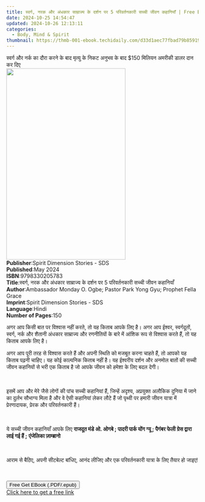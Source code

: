 ```yaml
---
title: स्वर्ग, नरक और अंधकार साम्राज्य के दर्शन पर 5 परिवर्तनकारी सच्ची जीवन कहानियाँ | Free Book
date: 2024-10-25 14:54:47
updated: 2024-10-26 12:13:11
categories:
  - Body, Mind & Spirit
thumbnail: https://thmb-001-ebook.techidaily.com/d33d1aec77fbad79b8591929bd1651f672e8701c321a67f10d1eb2ac97ac42c9.jpg
---
```

<main id="book-container">
  <div class="flex flex-col">
    <div class="book-brief flex-1 py-6 px-4 sm:p-6 md:py-10 md:px-8">
      <!-- brief-->
      <div class="book-brief-main">
        स्वर्ग और नर्क का दौरा करने के बाद मृत्यु के निकट अनुभव के बाद $150
        मिलियन अमरीकी डालर दान कर दिए
      </div>
    </div>
    <div
      class="book-meta-info flex-1 grid gap-4 col-start-1 col-end-3 row-start-1 sm:mb-6 sm:grid-cols-4 lg:gap-6 lg:col-start-2 lg:row-end-6 lg:row-span-6 lg:mb-0"
    >
      <div
        class="book-meta-info-left place-content-center mt-4 p-4 text-sm leading-6 col-start-2 col-span-2 dark:text-slate-400"
      >
        <img
          class="w-full h-500 object-cover rounded-lg sm:h-255 sm:col-span-2 lg:col-span-full"
          src="https://img-001-ebook.techidaily.com/28fa8222e05ce2ca8d4264e82381f4d390c4128ed6c1a97cf3f316ed47d620cc.jpg"
          alt=""
          width="312"
          height="500"
        />
      </div>
      <div
        class="book-meta-info-right mt-2 col-start-1 row-start-2 col-span-3 self-center"
      >
        <!-- meta data  -->
        <div class="flex flex-col px-4 md:px-8">
          <div class="flex-1">
            <strong>Publisher</strong>:<span class="px-2"
              >Spirit Dimension Stories - SDS</span
            >
          </div>
          <div class="flex-1">
            <strong>Published</strong>:<span class="px-2">May 2024</span>
          </div>
          <div class="flex-1">
            <strong>ISBN</strong>:<span class="px-2">9798330205783</span>
          </div>
          <div class="flex-1">
            <strong>Title</strong>:<span class="px-2"
              >स्वर्ग, नरक और अंधकार साम्राज्य के दर्शन पर 5 परिवर्तनकारी सच्ची
              जीवन कहानियाँ</span
            >
          </div>
          <div class="flex-1">
            <strong>Author</strong>:<span class="px-2"
              >Ambassador Monday O. Ogbe; Pastor Park Yong Gyu; Prophet Fella
              Grace</span
            >
          </div>
          <div class="flex-1">
            <strong>Imprint</strong>:<span class="px-2"
              >Spirit Dimension Stories - SDS</span
            >
          </div>
          <div class="flex-1">
            <strong>Language</strong>:<span class="px-2">Hindi</span>
          </div>
          <div class="flex-1">
            <strong>Number of Pages</strong>:<span class="px-2">150</span>
          </div>
        </div>
      </div>
    </div>
    <div class="book-description flex-1 py-6 px-4 sm:p-6 md:py-10 md:px-8">
      <div class="book-description-main">
        <div accordion-content="" id="description">
          <p>
            अगर आप किसी बात पर विश्वास नहीं करते, तो यह किताब आपके लिए है। अगर
            आप ईश्वर, स्वर्गदूतों, स्वर्ग, नर्क और शैतानी अंधकार साम्राज्य और
            रणनीतियों के बारे में आंशिक रूप से विश्वास करते हैं, तो यह किताब
            आपके लिए है।
          </p>
          <p>
            अगर आप पूरी तरह से विश्वास करते हैं और अपनी स्थिति को मजबूत करना
            चाहते हैं, तो आपको यह किताब पढ़नी चाहिए। यह कोई काल्पनिक किताब नहीं
            है। यह ईश्वरीय दर्शन और अनमोल बातों की सच्ची जीवन कहानियों से भरी एक
            किताब है जो आपके जीवन को हमेशा के लिए बदल देगी।
          </p>
          <p><br /></p>
          <p>
            इसमें आप और मेरे जैसे लोगों की पांच सच्ची कहानियां हैं, जिन्हें
            अदृश्य, अप्रयुक्त अलौकिक दुनिया में जाने का दुर्लभ सौभाग्य मिला है
            और वे ऐसी कहानियां लेकर लौटे हैं जो पृथ्वी पर हमारी जीवन यात्रा में
            प्रेरणादायक, प्रेरक और परिवर्तनकारी हैं।
          </p>
          <p><br /></p>
          <p>
            ये सच्ची जीवन कहानियाँ आपके लिए
            <strong
              >राजदूत मंडे ओ. ओगबे ; पादरी पार्क योंग ग्यू ; पैगंबर फेली ग्रेस
              द्वारा लाई गई हैं ;</strong
            >
            <strong>एंजेलिका ज़ाम्ब्रानो</strong>
          </p>
          <p><br /></p>
          <p>
            आराम से बैठिए, अपनी सीटबेल्ट बांधिए, आनंद लीजिए और एक परिवर्तनकारी
            यात्रा के लिए तैयार हो जाइए!
          </p>
          <p><br /></p>
        </div>
        <div class="accordion-fader"></div>
      </div>
    </div>
    <div class="book-excerpts flex-1 py-6 px-4 sm:p-6 md:py-10 md:px-8"></div>
    <div
      class="book-about-author flex-1 py-6 px-4 sm:p-6 md:py-10 md:px-8"
    ></div>
    <div class="book-free-get flex-1 py-6 px-4 sm:p-6 md:py-10 md:px-8">
      <button
        id="btn-free-get"
        class="bg-blue-500 hover:bg-blue-700 text-white font-bold py-2 px-4 rounded"
      >
        Free Get EBook (.PDF/.epub)
      </button>
      <div id="countdown-display" class="px-2 text-lg mt-2"></div>
      <a
        id="free-link"
        class="hidden bg-blue-500 hover:bg-blue-700 text-white font-bold py-2 px-4 rounded"
        href="https://www.ebooks.com/en-us/book/211364495/5/ambassador-monday-o-ogbe/"
        target="_blank"
        >Click here to get a free link</a
      >
    </div>
    <script>
      let countdownTime = 0;
      let countdownInterval = null;
      document
        .getElementById('btn-free-get')
        .addEventListener('click', startCountdown);
      function startCountdown() {
        countdownTime = new Date().getTime() + 60000 * 3;
        countdownInterval = setInterval(updateCountdown, 1000);
        document.getElementById('btn-free-get').disabled = true;
        document
          .getElementById('btn-free-get')
          .classList.add('bg-gray-500', 'cursor-not-allowed');
      }
      function updateCountdown() {
        let currentTime = new Date().getTime();
        let timeLeft = countdownTime - currentTime;
        let secondsLeft = Math.floor(timeLeft / 1000);
        document.getElementById('countdown-display').innerHTML =
          `Remaining time: ${secondsLeft} seconds.`;
        if (secondsLeft <= 0) {
          clearInterval(countdownInterval);
          document.getElementById('btn-free-get').classList.add('hidden');
          document.getElementById('free-link').classList.remove('hidden');
          document.getElementById('countdown-display').innerHTML = '';
        }
      }
    </script>
  </div>
</main>
